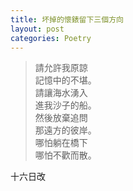 ```yaml
---
title: 坏掉的懷錶留下三個方向
layout: post
categories: Poetry
---
```

>請允許我原諒<br>記憶中的不堪。<br>請讓海水湧入<br>進我沙子的船。<br>然後放棄追問<br>那遠方的彼岸。<br>哪怕躺在橋下<br>哪怕不歡而散。

十六日改